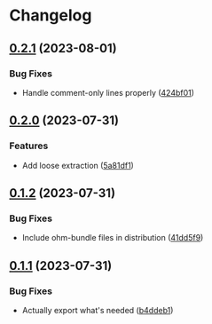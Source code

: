 # Changelog

## [0.2.1](https://github.com/Twixes/pip-requirements-js/compare/v0.2.0...v0.2.1) (2023-08-01)


### Bug Fixes

* Handle comment-only lines properly ([424bf01](https://github.com/Twixes/pip-requirements-js/commit/424bf01c0a1f6d7a41c1f24b010803e77e29863c))

## [0.2.0](https://github.com/Twixes/pip-requirements-js/compare/v0.1.2...v0.2.0) (2023-07-31)


### Features

* Add loose extraction ([5a81df1](https://github.com/Twixes/pip-requirements-js/commit/5a81df11b6ac331d3dabe842b934d3faf3bd48ba))

## [0.1.2](https://github.com/Twixes/pip-requirements-js/compare/v0.1.1...v0.1.2) (2023-07-31)


### Bug Fixes

* Include ohm-bundle files in distribution ([41dd5f9](https://github.com/Twixes/pip-requirements-js/commit/41dd5f9d86bbc4639806d1da675acb8b09c79c3e))

## [0.1.1](https://github.com/Twixes/pip-requirements-js/compare/v0.1.0...v0.1.1) (2023-07-31)


### Bug Fixes

* Actually export what's needed ([b4ddeb1](https://github.com/Twixes/pip-requirements-js/commit/b4ddeb1dbb20708c78d1d3ae3ec731accc5bb0cd))
